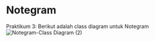 # Notegram
Praktikum 3:
Berikut adalah class diagram untuk Notegram
![Notegram-Class Diagram (2)](https://user-images.githubusercontent.com/79208746/116586525-c5b7eb80-a943-11eb-9a6d-c4f7fec33c52.png)


